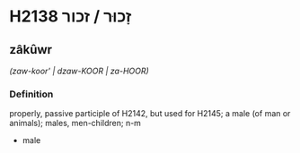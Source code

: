 # H2138 זָכוּר / זכור

## zâkûwr

_(zaw-koor' | dzaw-KOOR | za-HOOR)_

### Definition

properly, passive participle of H2142, but used for H2145; a male (of man or animals); males, men-children; n-m

- male

